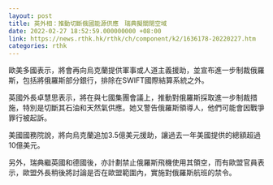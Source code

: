```yaml
---
layout: post
title: 英外相：推動切斷俄國能源供應　瑞典擬關閉空域　
date: 2022-02-27 18:52:59.000000000 +08:00
link: https://news.rthk.hk/rthk/ch/component/k2/1636178-20220227.htm
categories: rthk
---
```


歐美多國表示，將會再向烏克蘭提供軍事或人道主義援助，並宣布進一步制裁俄羅斯，包括將俄羅斯部分銀行，排除在SWIFT國際結算系統之外。

英國外長卓慧思表示，將在與七國集團會議上，推動對俄羅斯採取進一步制裁措施，特別是切斷其石油和天然氣供應。她又警告俄羅斯領導人，他們可能會因戰爭罪行被起訴。 

美國國務院說，將向烏克蘭追加3.5億美元援助，讓過去一年美國提供的總額超過10億美元。

另外，瑞典繼英國和德國後，亦計劃禁止俄羅斯飛機使用其領空，而有歐盟官員表示，歐盟外長稍後將討論是否在歐盟範圍內，實施對俄羅斯航班的禁令。
